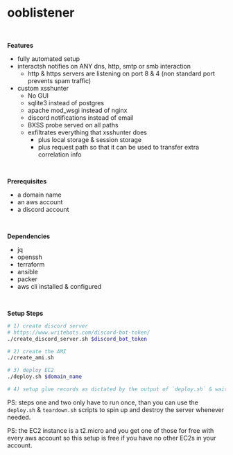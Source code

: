 ooblistener
==

</br>

**Features**
- fully automated setup
- interactsh notifies on ANY dns, http, smtp or smb interaction
  - http & https servers are listening on port 8 & 4 (non standard port prevents spam traffic)
- custom xsshunter
  - No GUI
  - sqlite3 instead of postgres
  - apache mod_wsgi instead of nginx
  - discord notifications instead of email
  - BXSS probe served on all paths
  - exfiltrates everything that xsshunter does
    - plus local storage & session storage
    - plus request path so that it can be used to transfer extra correlation info

</br>

**Prerequisites**
- a domain name
- an aws account
- a discord account

</br>

**Dependencies**
- jq
- openssh
- terraform
- ansible
- packer
- aws cli installed & configured

</br>

**Setup Steps**
```bash
# 1) create discord server
# https://www.writebots.com/discord-bot-token/
./create_discord_server.sh $discord_bot_token

# 2) create the AMI
./create_ami.sh

# 3) deploy EC2
./deploy.sh $domain_name

# 4) setup glue records as dictated by the output of `deploy.sh` & wait for them to propagate
```

PS: steps one and two only have to run once, than you can use the `deploy.sh` & `teardown.sh` scripts to spin up and destroy the server whenever needed.

PS: the EC2 instance is a t2.micro and you get one of those for free with every aws account so this setup is free if you have no other EC2s in your account.

</br>
